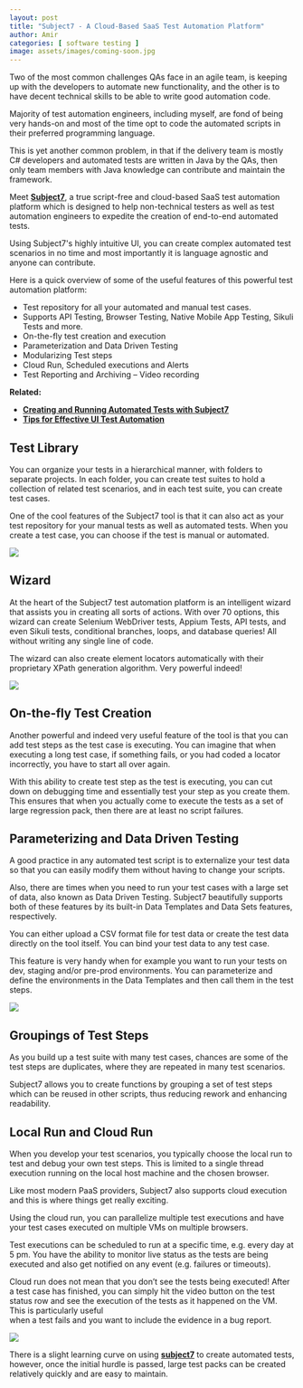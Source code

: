 ```yaml
---
layout: post
title: "Subject7 - A Cloud-Based SaaS Test Automation Platform"
author: Amir
categories: [ software testing ]
image: assets/images/coming-soon.jpg
---
```


Two of the most common challenges QAs face in an agile team, is keeping up with the developers to automate new functionality, and the other is to have decent technical skills to be able to write good automation code.

Majority of test automation engineers, including myself, are fond of being very hands-on and most of the time opt to code the automated scripts in their preferred programming language.

This is yet another common problem, in that if the delivery team is mostly C# developers and automated tests are written in Java by the QAs, then only team members with Java knowledge can contribute and maintain the framework.

Meet **[Subject7](http://www.subject-7.com/why-use-subject7-1/)**, a true script-free and cloud-based SaaS test automation platform which is designed to help non-technical testers as well as test automation engineers to expedite the creation of end-to-end automated tests.

Using Subject7's highly intuitive UI, you can create complex automated test scenarios in no time and most importantly it is language agnostic and anyone can contribute.

Here is a quick overview of some of the useful features of this powerful test automation platform:

*   Test repository for all your automated and manual test cases.
*   Supports API Testing, Browser Testing, Native Mobile App Testing, Sikuli Tests and more.
*   On-the-fly test creation and execution
*   Parameterization and Data Driven Testing
*   Modularizing Test steps
*   Cloud Run, Scheduled executions and Alerts
*   Test Reporting and Archiving – Video recording

**Related:**

*   **[Creating and Running Automated Tests with Subject7](https://www.testingexcellence.com/creating-running-automated-tests-subject7/)**
*   [**Tips for Effective UI Test Automation**](https://www.testingexcellence.com/tips-effective-ui-test-automation/)

## Test Library

You can organize your tests in a hierarchical manner, with folders to separate projects. In each folder, you can create test suites to hold a collection of related test scenarios, and in each test suite, you can create test cases.

One of the cool features of the Subject7 tool is that it can also act as your test repository for your manual tests as well as automated tests. When you create a test case, you can choose if the test is manual or automated.

[![](https://www.testingexcellence.com/wp-content/uploads/2018/03/Screen-Shot-2018-03-19-at-23.10.22-1024x669.png)](https://www.testingexcellence.com/wp-content/uploads/2018/03/Screen-Shot-2018-03-19-at-23.10.22.png)

## Wizard

At the heart of the Subject7 test automation platform is an intelligent wizard that assists you in creating all sorts of actions. With over 70 options, this wizard can create Selenium WebDriver tests, Appium Tests, API tests, and even Sikuli tests, conditional branches, loops, and database queries! All without writing any single line of code.

The wizard can also create element locators automatically with their proprietary XPath generation algorithm. Very powerful indeed!

[![](https://www.testingexcellence.com/wp-content/uploads/2018/03/Screen-Shot-2018-03-19-at-23.32.11-1024x606.png)](https://www.testingexcellence.com/wp-content/uploads/2018/03/Screen-Shot-2018-03-19-at-23.32.11.png)

## On-the-fly Test Creation

Another powerful and indeed very useful feature of the tool is that you can add test steps as the test case is executing. You can imagine that when executing a long test case, if something fails, or you had coded a locator incorrectly, you have to start all over again.

With this ability to create test step as the test is executing, you can cut down on debugging time and essentially test your step as you create them. This ensures that when you actually come to execute the tests as a set of large regression pack, then there are at least no script failures.

## Parameterizing and Data Driven Testing

A good practice in any automated test script is to externalize your test data so that you can easily modify them without having to change your scripts.

Also, there are times when you need to run your test cases with a large set of data, also known as Data Driven Testing. Subject7 beautifully supports both of these features by its built-in Data Templates and Data Sets features, respectively.

You can either upload a CSV format file for test data or create the test data directly on the tool itself. You can bind your test data to any test case.

This feature is very handy when for example you want to run your tests on dev, staging and/or pre-prod environments. You can parameterize and define the environments in the Data Templates and then call them in the test steps.

[![](https://www.testingexcellence.com/wp-content/uploads/2018/03/Screen-Shot-2018-03-19-at-23.38.29-1024x517.png)](https://www.testingexcellence.com/wp-content/uploads/2018/03/Screen-Shot-2018-03-19-at-23.38.29.png)

## Groupings of Test Steps

As you build up a test suite with many test cases, chances are some of the test steps are duplicates, where they are repeated in many test scenarios.

Subject7 allows you to create functions by grouping a set of test steps which can be reused in other scripts, thus reducing rework and enhancing readability.

## Local Run and Cloud Run

When you develop your test scenarios, you typically choose the local run to test and debug your own test steps. This is limited to a single thread execution running on the local host machine and the chosen browser.

Like most modern PaaS providers, Subject7 also supports cloud execution and this is where things get really exciting.

Using the cloud run, you can parallelize multiple test executions and have your test cases executed on multiple VMs on multiple browsers.

Test executions can be scheduled to run at a specific time, e.g. every day at 5 pm. You have the ability to monitor live status as the tests are being executed and also get notified on any event (e.g. failures or timeouts).

Cloud run does not mean that you don’t see the tests being executed! After a test case has finished, you can simply hit the video button on the test status row and see the execution of the tests as it happened on the VM. This is particularly useful  
when a test fails and you want to include the evidence in a bug report.

[![](https://www.testingexcellence.com/wp-content/uploads/2018/03/Screen-Shot-2018-03-19-at-23.53.58-1024x601.png)](https://www.testingexcellence.com/wp-content/uploads/2018/03/Screen-Shot-2018-03-19-at-23.53.58.png)

There is a slight learning curve on using **[subject7](http://www.subject-7.com/learn-more/)** to create automated tests, however, once the initial hurdle is passed, large test packs can be created relatively quickly and are easy to maintain.
